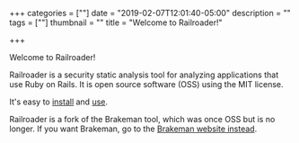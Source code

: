 +++
categories = [""]
date = "2019-02-07T12:01:40-05:00"
description = ""
tags = [""]
thumbnail = ""
title = "Welcome to Railroader!"

+++

Welcome to Railroader!

Railroader is a security static analysis tool for analyzing applications
that use Ruby on Rails.
It is open source software (OSS) using the MIT license.

It's easy to [install](/install) and [use](/use).

Railroader is a fork of the Brakeman tool, which was once OSS but
is no longer.
If you want Brakeman, go to the
[Brakeman website instead](https://brakemanscanner.org/).
